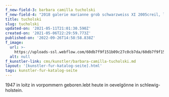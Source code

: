 ```yaml
---
f_new-field-3: barbara camilla tucholski
f_new-field-4: "2018 galerie marianne grob schwarzweiss XI 2005creil, l'espace henri matisse, dessinsbeirut, lebanon, seir-semler-gallery 2004freiburg i.\bb., morat-institut für kunst und kunstwissenschaften, arkadien1994galerie marianne grob, berlin 1988tomelilla konsthall, schweden galerie eberhard mönche, berlin"
title: tucholski
slug: tucholski
updated-on: '2021-05-11T21:01:30.590Z'
created-on: '2021-05-06T22:29:59.773Z'
published-on: '2022-09-26T14:58:58.838Z'
f_image:
  url: >-
    https://uploads-ssl.webflow.com/60db7f9f151b09c27c0cb7da/60db7f9f151b0974a20cb99a_tucholski.jpg
  alt: null
f_kunstler-link: cms/kunstler/barbara-camilla-tucholski.md
layout: '[kunstler-fur-katalog-seite].html'
tags: kunstler-fur-katalog-seite
---
```


1947 in loitz in vorpommern geboren.lebt heute in oevelgönne in schlewig-holstein.
